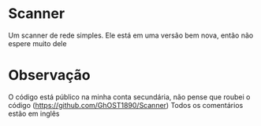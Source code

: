 # Scanner
Um scanner de rede simples. Ele está em uma versão bem nova, então não espere muito dele

# Observação
O código está público na minha conta secundária, não pense que roubei o código (https://github.com/GhOST1890/Scanner)
Todos os comentários estão em inglês
